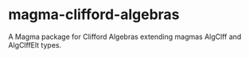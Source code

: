# magma-clifford-algebras
A Magma package for Clifford Algebras extending magmas AlgClff and AlgClffElt types. 
